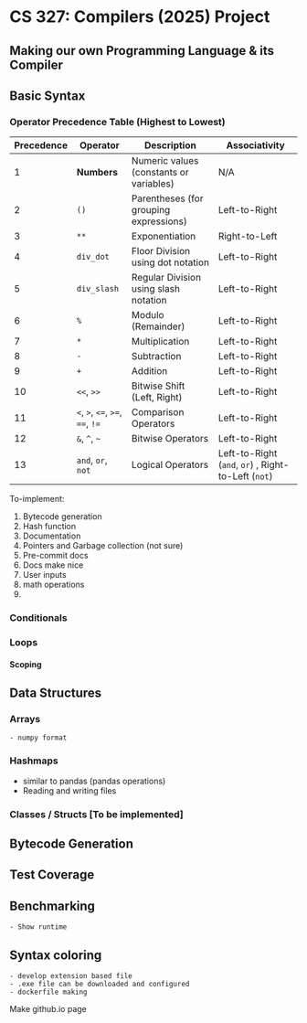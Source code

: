 # CS 327: Compilers (2025) Project

## Making our own Programming Language & its Compiler

## Basic Syntax

### Operator Precedence Table (Highest to Lowest)

| **Precedence** | **Operator**                           | **Description**                   | **Associativity**                                          |
| -------------------- | -------------------------------------------- | --------------------------------------- | ---------------------------------------------------------------- |
| 1                    | **Numbers**                            | Numeric values (constants or variables) | N/A                                                              |
| 2                    | `()`                                       | Parentheses (for grouping expressions)  | Left-to-Right                                                    |
| 3                    | `**`                                       | Exponentiation                          | Right-to-Left                                                    |
| 4                    | `div_dot`                                  | Floor Division using dot notation       | Left-to-Right                                                    |
| 5                    | `div_slash`                                | Regular Division using slash notation   | Left-to-Right                                                    |
| 6                    | `%`                                        | Modulo (Remainder)                      | Left-to-Right                                                    |
| 7                    | `*`                                        | Multiplication                          | Left-to-Right                                                    |
| 8                    | `-`                                        | Subtraction                             | Left-to-Right                                                    |
| 9                    | `+`                                        | Addition                                | Left-to-Right                                                    |
| 10                   | `<<`, `>>`                               | Bitwise Shift (Left, Right)             | Left-to-Right                                                    |
| 11                   | `<`, `>`, `<=`, `>=`, `==`, `!=` | Comparison Operators                    | Left-to-Right                                                    |
| 12                   | `&`, `^`, `~`                          | Bitwise Operators                       | Left-to-Right                                                    |
| 13                   | `and`, `or`, `not`                     | Logical Operators                       | Left-to-Right (`and`, `or`) , Right-to-Left (`not`) |

To-implement:

1. Bytecode generation
2. Hash function
3. Documentation
4. Pointers and Garbage collection (not sure)
5. Pre-commit docs
6. Docs make nice
7. User inputs
8. math operations
9. 

### Conditionals

### Loops

#### Scoping

## Data Structures

### Arrays

    - numpy format

### Hashmaps

- similar to pandas (pandas operations)
- Reading and writing files

### Classes / Structs  [To be implemented]

## Bytecode Generation

## Test Coverage

## Benchmarking

    - Show runtime

## Syntax coloring

    - develop extension based file
    - .exe file can be downloaded and configured
    - dockerfile making

Make github.io page
